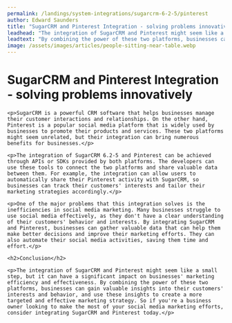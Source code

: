 ```yaml
---
permalink: /landings/system-integrations/sugarcrm-6-2-5/pinterest
author: Edward Saunders
title: "SugarCRM and Pinterest Integration - solving problems innovatively"
leadhead: "The integration of SugarCRM and Pinterest might seem like a small step, but it can have a significant impact on businesses' marketing efficiency and effectiveness"
leadtext: "By combining the power of these two platforms, businesses can gain valuable insights into their customers' interests and behavior, and use these insights to create a more targeted and effective marketing strategy. So if you're a business owner looking to make the most of your social media marketing efforts, consider integrating SugarCRM and Pinterest today."
image: /assets/images/articles/people-sitting-near-table.webp
---
```

<div class="arttext">	<h1>SugarCRM and Pinterest Integration - solving problems innovatively</h1>
	
	<p>SugarCRM is a powerful CRM software that helps businesses manage their customer interactions and relationships. On the other hand, Pinterest is a popular social media platform that is widely used by businesses to promote their products and services. These two platforms might seem unrelated, but their integration can bring numerous benefits for businesses.</p>

	<p>The integration of SugarCRM 6.2-5 and Pinterest can be achieved through APIs or SDKs provided by both platforms. The developers can use these tools to connect the two platforms and share valuable data between them. For example, the integration can allow users to automatically share their Pinterest activity with SugarCRM, so businesses can track their customers' interests and tailor their marketing strategies accordingly.</p>

	<p>One of the major problems that this integration solves is the inefficiencies in social media marketing. Many businesses struggle to use social media effectively, as they don't have a clear understanding of their customers' behavior and interests. By integrating SugarCRM and Pinterest, businesses can gather valuable data that can help them make better decisions and improve their marketing efforts. They can also automate their social media activities, saving them time and effort.</p>

	<h2>Conclusion</h2>

	<p>The integration of SugarCRM and Pinterest might seem like a small step, but it can have a significant impact on businesses' marketing efficiency and effectiveness. By combining the power of these two platforms, businesses can gain valuable insights into their customers' interests and behavior, and use these insights to create a more targeted and effective marketing strategy. So if you're a business owner looking to make the most of your social media marketing efforts, consider integrating SugarCRM and Pinterest today.</p>

</div>